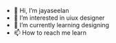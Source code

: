 - 👋 Hi, I’m jayaseelan
- 👀 I’m interested in uiux designer
- 🌱 I’m currently learning designing
- 📫 How to reach me learn

<!---
Jrainbower7/Jrainbower7 is a ✨ special ✨ repository because its `README.md` (this file) appears on your GitHub profile.
You can click the Preview link to take a look at your changes.
--->
